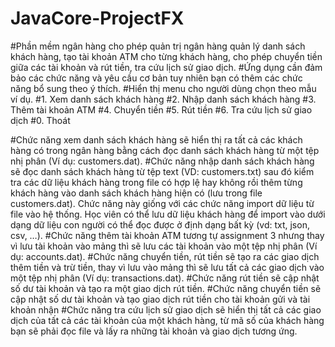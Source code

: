 # JavaCore-ProjectFX

#Phần mềm ngân hàng cho phép quản trị ngân hàng quản lý danh sách khách hàng, tạo tài khoản ATM cho từng khách hàng, cho phép chuyển tiền giữa các tài khoản và rút tiền, tra cứu lịch sử giao dịch.
#Ứng dụng cần đảm bảo các chức năng và yêu cầu cơ bản tuy nhiên bạn có thêm các chức năng bổ sung theo ý thích.
#Hiển thị menu cho người dùng chọn theo mẫu ví dụ.
#1. Xem danh sách khách hàng
#2. Nhập danh sách khách hàng
#3. Thêm tài khoản ATM
#4. Chuyển tiền
#5. Rút tiền
#6. Tra cứu lịch sử giao dịch
#0. Thoát

#Chức năng xem danh sách khách hàng sẽ hiển thị ra tất cả các khách hàng có trong ngân hàng bằng cách đọc danh sách khách hàng từ một tệp nhị phân (Ví dụ: customers.dat).
#Chức năng nhập danh sách khách hàng sẽ đọc danh sách khách hàng từ tệp text (VD: customers.txt) sau đó kiểm tra các dữ liệu khách hàng trong file có hợp lệ hay không rồi thêm từng khách hàng vào danh sách khách hàng hiện có (lưu trong file customers.dat). Chức năng này giống với các chức năng import dữ liệu từ file vào hệ thống. Học viên có thể lưu dữ liệu khách hàng để import vào dưới dạng dữ liệu con người có thể đọc được ở định dạng bất kỳ (vd: txt, json, csv, …).
#Chức năng thêm tài khoản ATM tương tự assignment 3 nhưng thay vì lưu tài khoản vào mảng thì sẽ lưu các tài khoản vào một tệp nhị phân (Ví dụ: accounts.dat).
#Chức năng chuyển tiền, rút tiền sẽ tạo ra các giao dịch thêm tiền và trừ tiền, thay vì lưu vào mảng thì sẽ lưu tất cả các giao dịch vào một tệp nhị phân (Ví dụ: transactions.dat).
#Chức năng rút tiền sẽ cập nhật số dư tài khoản và tạo ra một giao dịch rút tiền.
#Chức năng chuyển tiền sẽ cập nhật số dư tài khoản và tạo giao dịch rút tiền cho tài khoản gửi và tài khoản nhận
#Chức năng tra cứu lịch sử giao dịch sẽ hiển thị tất cả các giao dịch của tất cả các tài khoản của một khách hàng, từ mã số của khách hàng bạn sẽ phải đọc file và lấy ra những tài khoản và giao dịch tương ứng.
